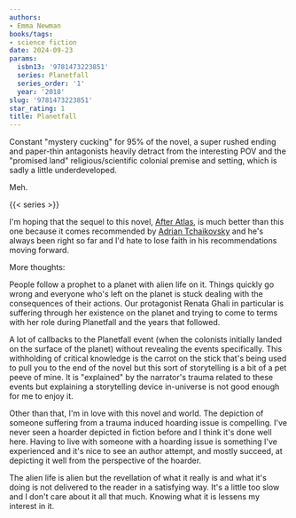 ```yaml
---
authors:
- Emma Newman
books/tags:
- science fiction
date: 2024-09-23
params:
  isbn13: '9781473223851'
  series: Planetfall
  series_order: '1'
  year: '2018'
slug: '9781473223851'
star_rating: 1
title: Planetfall
---
```


Constant "mystery cucking" for 95% of the novel, a super rushed ending and paper-thin antagonists heavily detract from the interesting POV and the "promised land" religious/scientific colonial premise and setting, which is sadly a little underdeveloped.

Meh.

<!--more-->

{{< series >}}

I'm hoping that the sequel to this novel, [After Atlas](/books/9781473223875/), is much better than this one because it comes recommended by [Adrian Tchaikovsky](/authors/adrian-tchaikovsky/) and he's always been right so far and I'd hate to lose faith in his recommendations moving forward.

More thoughts:


People follow a prophet to a planet with alien life on it. Things quickly go wrong and everyone who's left on the planet is stuck dealing with the consequences of their actions. Our protagonist Renata Ghali in particular is suffering through her existence on the planet and trying to come to terms with her role during Planetfall and the years that followed.  

A lot of callbacks to the Planetfall event (when the colonists initially landed on the surface of the planet) without revealing the events specifically. This withholding of critical knowledge is the carrot on the stick that's being used to pull you to the end of the novel but this sort of storytelling is a bit of a pet peeve of mine. It is "explained" by the narrator's trauma related to these events but explaining a storytelling device in-universe is not good enough for me to enjoy it. 

Other than that, I'm in love with this novel and world. The depiction of someone suffering from a trauma induced hoarding issue is compelling. I've never seen a hoarder depicted in fiction before and I think it's done well here. Having to live with someone with a hoarding issue is something I've experienced and it's nice to see an author attempt, and mostly succeed, at depicting it well from the perspective of the hoarder.

The alien life is alien but the revellation of what it really is and what it's doing is not delivered to the reader in a satisfying way. It's a little too slow and I don't care about it all that much. Knowing what it is lessens my interest in it.